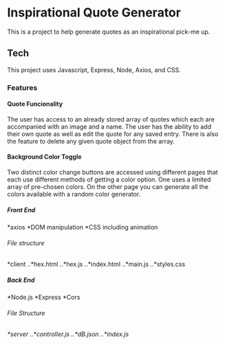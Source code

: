 <h1>Inspirational Quote Generator</h1>
This is a project to help generate quotes as an inspirational pick-me up.
<h2>Tech</h2>
This project uses Javascript, Express, Node, Axios, and CSS.

<h3>Features</h3>
<h4>Quote Funcionality</h4>
The user has access to an already stored array of quotes which each are accompanied with an image and a name. The user has the ability to add their own quote as well as edit the quote for any saved entry. There is also the feature to delete any given quote object from the array. 
<h4>Background Color Toggle</h4>
Two distinct color change buttons are accessed using different pages that each use different methods of getting a color option. One uses a limited array of pre-chosen colors. On the other page you can generate all the colors available with a random color generator.

<h5>Front End</h5>
*axios
*DOM manipulation
*CSS including animation
<h6>File structure</h6>
*client
..*hex.html
..*hex.js
..*index.html
..*main.js
..*styles.css
<h5>Back End</h5>
*Node.js
*Express
*Cors
<h6>File Structure<h6>
*server
..*controller.js
..*dB.json
..*index.js
